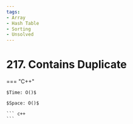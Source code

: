 ```yaml
---
tags:
- Array
- Hash Table
- Sorting
- Unsolved
---
```



# 217. Contains Duplicate

=== "C++"

    $Time: O()$

    $Space: O()$

    ``` c++
    ```